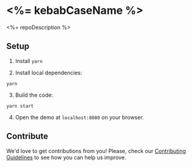# <%= kebabCaseName %>

<%= repoDescription %>

## Setup

1. Install `yarn`

2. Install local dependencies:

```
yarn
```

3. Build the code:

```
yarn start
```

4. Open the demo at `localhost:8080` on your browser.

## Contribute

We'd love to get contributions from you! Please, check our [Contributing Guidelines](https://github.com/liferay/clay/blob/master/CONTRIBUTING.md) to see how you can help us improve.

